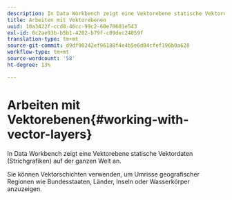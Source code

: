 ```yaml
---
description: In Data Workbench zeigt eine Vektorebene statische Vektordaten (Strichgrafiken) auf der ganzen Welt an.
title: Arbeiten mit Vektorebenen
uuid: 10a3422f-ccd8-46cc-99c2-60e70601e543
exl-id: 0c2ae93b-b5b1-4202-b79f-c09dec24059f
translation-type: tm+mt
source-git-commit: d9df90242ef96188f4e4b5e6d04cfef196b0a628
workflow-type: tm+mt
source-wordcount: '58'
ht-degree: 13%

---
```


# Arbeiten mit Vektorebenen{#working-with-vector-layers}

In Data Workbench zeigt eine Vektorebene statische Vektordaten (Strichgrafiken) auf der ganzen Welt an.

Sie können Vektorschichten verwenden, um Umrisse geografischer Regionen wie Bundesstaaten, Länder, Inseln oder Wasserkörper anzuzeigen.
